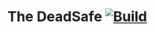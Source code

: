 # The DeadSafe [![Build](https://github.com/MajorTom327/deadsafe-landing/actions/workflows/build.yml/badge.svg)](https://github.com/MajorTom327/deadsafe-landing/actions/workflows/build.yml)
